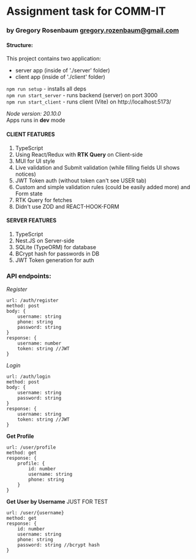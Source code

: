 # Assignment task for COMM-IT
### by Gregory Rosenbaum <gregory.rozenbaum@gmail.com>
#### Structure: ####
This project contains two application:
- server app (inside of './server' folder)
- client app (inside of './client' folder)

`npm run setup` - installs all deps \
`npm run start_server` - runs backend (server) on port 3000 \
`npm run start_client` - runs client (Vite) on http://localhost:5173/

*Node version: 20.10.0* \
Apps runs in **dev** mode

#### CLIENT FEATURES
1. TypeScript
2. Using React/Redux with **RTK Query** on Client-side
3. MUI for UI style
4. Live validation and Submit validation (while filling fields UI shows notices)
5. JWT Token auth (without token can't see USER tab)
6. Custom and simple validation rules (could be easily added more) and Form state
7. RTK Query for fetches
8. Didn't use ZOD and REACT-HOOK-FORM 

#### SERVER FEATURES
1. TypeScript
2. Nest.JS on Server-side
3. SQLite (TypeORM) for database
4. BCrypt hash for passwords in DB
5. JWT Token generation for auth

### API endpoints:

*Register*

    url: /auth/register
    method: post
    body: {
        username: string
        phone: string
        password: string
    }
    response: {
        username: number
        token: string //JWT
    }

*Login*

    url: /auth/login
    method: post
    body: {
        username: string
        password: string
    }
    response: {
        username: string
        token: string //JWT
    }

**Get Profile**

    url: /user/profile
    method: get
    response: { 
        profile: {
            id: number
            username: string
            phone: string
        }
    }

**Get User by Username** JUST FOR TEST 
    
    url: /user/{username}
    method: get
    response: {
        id: number
        username: string
        phone: string
        password: string //bcrypt hash
    }

